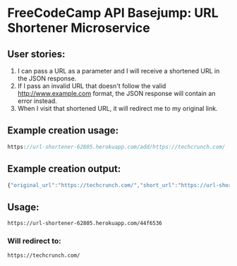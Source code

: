 # FreeCodeCamp API Basejump: URL Shortener Microservice
## User stories:
1. I can pass a URL as a parameter and I will receive a shortened URL in the JSON response.
2. If I pass an invalid URL that doesn't follow the valid http://www.example.com format, the JSON response will contain an error instead.
3. When I visit that shortened URL, it will redirect me to my original link.

## Example creation usage:

```js
https://url-shortener-62805.herokuapp.com/add/https://techcrunch.com/
```

## Example creation output:

```js
{"original_url":"https://techcrunch.com/","short_url":"https://url-shortener-62805.herokuapp.com/44f6536"}
```

## Usage:

```
https://url-shortener-62805.herokuapp.com/44f6536
```

### Will redirect to:

```
https://techcrunch.com/
